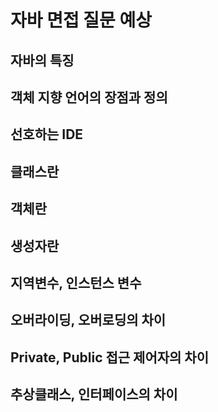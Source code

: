 # 자바 면접 질문 예상

## 자바의 특징

## 객체 지향 언어의 장점과 정의

## 선호하는 IDE

## 클래스란

## 객체란

## 생성자란

## 지역변수, 인스턴스 변수

## 오버라이딩, 오버로딩의 차이
 
## Private, Public 접근 제어자의 차이

## 추상클래스, 인터페이스의 차이
